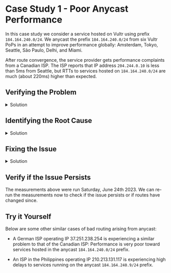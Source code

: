 # Case Study 1 - Poor Anycast Performance

In this case study we consider a service hosted on Vultr using prefix `184.164.240.0/24`.  We anycast the prefix `184.164.240.0/24` from six Vultr PoPs in an attempt to improve performance globally: Amsterdam, Tokyo, Seattle, São Paulo, Delhi, and Miami.

After route convergence, the service provider gets performance complaints from a Canadian ISP.  The ISP reports that IP address `204.244.0.10` is less than 5ms from Seattle, but RTTs to services hosted on `184.164.240.0/24` are much (about 220ms) higher than expected.

## Verifying the Problem

<details>
  <summary>Solution</summary>

Let's issue pings from Seattle to the destination to verify the problem.

> To simplify things for the large number of PhD Schoo participants, you will not have access to the VMs running on Vultr.  (When using PEERING on your own, you would normally run your own instance on Vultr or elsewhere.)  Instead, we will have access to a server running on a datacenter in Texas.  The server has a somewhat complex network configuration.  To avoid further complexity on the host's network namespace, we will create containers to isolate the additional network configuration needed to run measurements.

We can use the `run-container.sh` script to launch a container using an IP address in a specified prefix:

```bash
./run-container.sh -p 184.164.240.0/24
```

> The server has an OpenVPN tunnel with each Vultr PoP.  As the server is connected to multiple Vultr PoPs (and the datacenter), we need to explicitly choose which Vultr PoP to use as egress for measurements.

We can use the `set-egress.sh` script to set the egress PoP for a given IP address.  Check the IP address inside `184.164.240/24` assigned to your container by running `ip addr`, and then configure it to egress through Seattle:

```bash
./set-egress.sh -i 184.164.240.$IP -e seattle  # change $IP to match your
                                               # container's IP
```

You can then issue measurements from your container.  Running pings
indeed show a very high RTT:

```bash
root@181b0d711bb2:/# ping 204.244.0.10
PING 204.244.0.10 (204.244.0.10) 56(84) bytes of data.
64 bytes from 204.244.0.10: icmp_seq=1 ttl=45 time=287 ms
64 bytes from 204.244.0.10: icmp_seq=2 ttl=45 time=286 ms
64 bytes from 204.244.0.10: icmp_seq=3 ttl=45 time=287 ms
```

Traceroute provides additional information:

```bash
root@181b0d711bb2:/# traceroute 204.244.0.10
traceroute to 204.244.0.10 (204.244.0.10), 30 hops max, 60 byte packets
 1  184.164.240.254  0.047 ms  0.031 ms  0.029 ms
 2  * * *
 3  137.220.39.64.vultrusercontent.com (137.220.39.64)  49.860 ms  49.844 ms  49.823 ms
 4  * * *
 5  100.100.100.1  49.723 ms  49.717 ms  49.697 ms
 6  10.66.1.149  53.006 ms  49.863 ms  50.199 ms
 7  10.66.18.9  49.981 ms  49.469 ms  49.459 ms
 8  72.29.200.43  51.645 ms  51.636 ms  49.522 ms
 9  98.124.172.206  49.598 ms  49.589 ms  49.637 ms
10  64.230.125.232  54.827 ms  54.786 ms  52.604 ms
11  64.230.79.95  52.945 ms  52.785 ms  52.785 ms
12  64.230.123.249  52.828 ms  52.616 ms  52.669 ms
13  204.244.0.10  286.229 ms  286.083 ms  286.131 ms
```

First, the 50ms latency on the first hop comes from the OpenVPN tunnel between the server in Texas and the Vultr VM in Seattle (`137.220.39.64`).  Second, after getting to Seattle, the increase in latency from the previous hop is at most 3ms (for hops 4-12).  The destination itself, however, is 286ms away.

Although no hop other than hop 3 has a reverse DNS names, we can query the IRR for the ASNs controlling each prefix to get an idea of where the path is going:

```bash
$ whois 72.29.200.43
NetRange:       72.29.192.0 - 72.29.223.255
CIDR:           72.29.192.0/19
NetName:        AIRBAND-BALTIMORE-01
OriginAS:
Organization:   Airband Communications, Inc (AIRB)
...
$ whois 98.124.172.206
NetRange:       98.124.128.0 - 98.124.191.255
CIDR:           98.124.128.0/18
NetName:        NET-WBS-4
OriginAS:       AS19080
Organization:   GTT (GC-494)
...
$ whois 64.230.125.232
NetRange:       64.228.0.0 - 64.231.255.255
CIDR:           64.228.0.0/14
NetName:        BELLCANADA-5
OriginAS:
Organization:   Bell Canada (LINX)
...
$ whois 204.244.0.10
NetRange:       204.244.0.0 - 204.244.255.255
CIDR:           204.244.0.0/16
NetName:        WESTNETBLK
OriginAS:
Organization:   Navigata Communications Limited (CANAD-87-Z)
...
```

</details>

## Identifying the Root Cause

<details>
  <summary>Solution</summary>

[Troubleshooting with traceroute](https://www.youtube.com/watch?v=L0RUI5kHzEQ) is tricky.  In our example, we should be mindful that the reported RTT includes the latency on both for forward and reverse paths.  For the 50ms we observe between Texas and Seattle is split 25ms each way because we know the path is symmetric over PEERING's OpenVPN tunnel.  For further hops, however, the reverse path may differ.  For example, the reverse path from hop 9 (`98.124.172.206`) back to `184.164.240.0/24` may be totally different from the reverse path from hop 10 (`64.230.125.232`) back to `184.164.240.0/24`.

With this in mind, it is safe to say that the forward and reverse paths up to hop 12 are similar, as the latency does not change significantly.  The difference in latency between hops 12 (`64.230.123.249`) and 13 (`204.244.0.10`), however, can be deconstructed into the following components:

1. The forward path latency up to hop 12
2. The forward path latency on the link between hop 12 and hop 13
3. The reverse path latency on the path from hop 13 back to `184.164.240.0/24`

We can estimate (1) at around 25ms considering that PEERING's OpenVPN tunnel alone takes about 25ms in each direction.  We can also estimate that (2) is small by probing the destination `204.244.0.10` from Seattle using a unicast (not anycast) prefix:

```bash
cunha@seattle:~$ traceroute -n 204.244.0.10
traceroute to 204.244.0.10 (204.244.0.10), 30 hops max, 60 byte packets
 1  * * *
 2  100.100.200.1  2.035 ms  2.002 ms  2.009 ms
 3  10.66.0.133  16.875 ms  16.929 ms  16.889 ms
 4  10.66.18.9  0.711 ms  1.246 ms  1.223 ms
 5  72.29.200.43  0.590 ms  0.604 ms *
 6  98.124.172.206  3.711 ms  4.000 ms *
 7  64.230.125.232  7.394 ms  6.934 ms *
 8  64.230.123.249  5.154 ms  5.128 ms *
 9  204.244.0.10  3.858 ms  3.725 ms  3.659 ms
```

Given the above, we can conjecture that the problem is on the reverse path *from the destination* to our prefix.  Without a measurement point within the destination AS however, it would be impossible to measure the reverse path if not for reverse traceroute.

We can issue a reverse traceroute from the destination to our prefix by using the `rtc.py` front-end (the tool's documentation provides more details how to use it):

```bash
$ ./rtc.py launch --vp 184.164.240.1 --remote 204.244.0.10 --label prefix240_204_244_0_10_c1
```

> Reverse traceroute measurements are grouped by labels.  It will be easiest for you to create a new label for each group of measurements you launch, as the `fetch` command will output all measurements with the label.  Reusing labels will just add new measurements to an existing group, possibly making it confusing.

The reverse traceroute takes a while to complete.  We can fetch it with the following command.  Check that the `status` of the traceroute is `COMPLETED`.

```bash
$ ./rtc.py fetch --label prefix240_204_244_0_10_c1 --print
...
$ ./rtc.py fetch --label prefix240_204_244_0_10_c1 --print
Reverse Traceroute from remote 204.244.0.10 to VP 184.164.240.1
  204.244.0.10 5071 (WESTEL-1) CA DST_REV_SEGMENT
  204.244.0.110 5071 (WESTEL-1) CA SPOOF_RR_REV_SEGMENT
  64.125.0.185 6461 (ZAYO-6461) US SPOOF_RR_REV_SEGMENT
  64.125.0.50 6461 (ZAYO-6461) US SPOOF_RR_REV_SEGMENT
  217.31.48.15 29134 (IGNUM-AS) CZ TR_TO_SRC_REV_SEGMENT_BETWEEN
  185.116.51.134 204064 (TANET) CZ TR_TO_SRC_REV_SEGMENT_BETWEEN
  185.0.20.54 None (None) None TR_TO_SRC_REV_SEGMENT_BETWEEN
  185.1.226.123 None (None) None TR_TO_SRC_REV_SEGMENT_BETWEEN
  116.119.104.178 9498 (BBIL-AP) IN TR_TO_SRC_REV_SEGMENT_BETWEEN
  122.184.140.154 9498 (BBIL-AP) IN TR_TO_SRC_REV_SEGMENT_BETWEEN
  69.195.152.146 19969 (JOESDATACENTER) US TR_TO_SRC_REV_SEGMENT_BETWEEN
  184.164.240.1 47065 (PEERING-RESEARCH-TESTBED-USC-UFMG-AS47065) US TR_TO_SRC_REV_SEGMENT_BETWEEN
```

> Without the `--print` parameter, the `fetch` command would just print plain JSON, which you can then use to create instances of `RevTrMeasurement` and process the measurements programmatically.

The `fetch` command prints out the hops on the reverse path, the AS number controlling each prefix, the AS name, the country where the AS is registered, and the type of hop in the Reverse Traceroute measurement.  The reverse traceroute provides a strong indication of what the problem is: the route back from the Canadian ISP (AS5071) is routed towards Bharti Airtel (AS9498), an Indian network and one of the two Vultr providers in Delhi.  This is a classic example of bad anycast routes.

> This is not specific to PEERING prefixes.  Cloud operators both "groom" bad routing decisions such as these over time by contacting operators and use advanced, dynamic traffic engineering systems to bypass them.

We see that the path from the ISP back to us goes to Zayo, a major Tier-1 network.  Looking at their [Looking Glass](https://lg.zayo.com/lg.cgi) system verifies our diagnosis, as Zayo is choosing a route exported by AS9498:

```text
A V Destination        P Prf   Metric 1   Metric 2  Next hop        AS path
* ? 184.164.240.0/24   B 170        200                             9498 20473 47065 I
```

</details>

## Fixing the Issue

<details>
  <summary>Solution</summary>

A brute-force approach to try and fix the problem is to not announce the prefix from Delhi.  We have made an announcement from the other five PoPs (but not Delhi) using prefix `184.164.245.0/24`.  After launching a container, setting the egress to Seattle, and running traceroute towards the destination, we find that performance is as expected:

```bash
root@c4eb822d61f7:/# traceroute 204.244.0.10
traceroute to 204.244.0.10 (204.244.0.10), 30 hops max, 60 byte packets
 1  184.164.245.254  0.818 ms  0.709 ms  0.644 ms
 2  * * *
 3  137.220.39.64.vultrusercontent.com  49.616 ms  49.537 ms  49.556 ms
 4  * * *
 5  100.100.200.1  55.635 ms  55.633 ms  55.645 ms
 6  10.66.0.133  50.225 ms  50.619 ms  50.578 ms
 7  10.66.1.45  50.334 ms  50.271 ms  50.295 ms
 8  4.59.233.49  51.767 ms  49.958 ms  51.722 ms
 9  4.69.219.206  50.226 ms  54.206 ms  49.590 ms
10  64.230.125.230  58.353 ms  52.580 ms  52.547 ms
11  64.230.79.93  53.217 ms  53.226 ms  53.139 ms
12  64.230.123.251  52.911 ms  52.873 ms  52.872 ms
13  204.244.0.10  53.064 ms  52.847 ms  52.846 ms
```

> Again, note that the 50ms on the first hop is on the PEERING-required OpenVPN tunnel between the server in Texas and the Vultr VM in Seattle.

Pulling the reverse traceroute shows that the reverse path goes straight to Seattle:

```bash
$ for i in $(seq 0 4) ; do
    ./rtc.py fetch --label tma_round1_245_$i \
        | jq -c '.revtrs[] | select( .dst == "204.244.0.10" )'
  done > out.json
$ ./rtc.py print --file out.json
Reverse Traceroute from remote 204.244.0.10 to VP 184.164.245.1
  204.244.0.10 5071 (WESTEL-1) CA DST_REV_SEGMENT
  204.244.0.110 5071 (WESTEL-1) CA SPOOF_RR_REV_SEGMENT
  64.125.0.185 6461 (ZAYO-6461) US SPOOF_RR_REV_SEGMENT
  64.125.0.216 6461 (ZAYO-6461) US SPOOF_RR_REV_SEGMENT
  63.223.47.65 3491 (BTN-ASN) US SPOOF_RR_REV_SEGMENT
  205.177.32.97 3491 (BTN-ASN) US SPOOF_RR_REV_SEGMENT
  63.223.47.122 3491 (BTN-ASN) US TR_TO_SRC_REV_SEGMENT
  205.177.32.98 3491 (BTN-ASN) US TR_TO_SRC_REV_SEGMENT
  69.195.152.146 19969 (JOESDATACENTER) US TR_TO_SRC_REV_SEGMENT
  184.164.245.1 47065 (PEERING-RESEARCH-TESTBED-USC-UFMG-AS47065) US TR_TO_SRC_REV_SEGMENT
```

This brute-force approach, however, might lead to poor performance in Asia and Oceania, as we would not have a nearby PoP.  Alternatively, we can try traffic engineering techniques to induce better routing decision from the involved ASes.

One try is to set BGP communities to tune BGP's decision process in remote ASNs.  AS9498 does not seem to have publicly documented BGP communities that we could use.  AS6461 does have [publicly documented BGP communities](https://onestep.net/communities/as6461/), but setting 6461:5060 to lower AS6461's preference for routes from Delhi does not work.  Reasons include intermediate ASes removing the community from the announcement or PEERING not being a direct customer of AS6461.

Another hack we could try is to [poison AS6461][jared-bgp-curtains], artificially adding it to the announcement's AS-path to trigger BGP loop prevention and causing AS6461 to ignore the route exported from Delhi.  Unfortunately, poisoning Tier-1 ASes usually does not work as most ASes filter routes from customers that appear to traverse Tier-1s as this is usually a sign of a route leak.

[jared-bgp-curtains]: https://www.ndss-symposium.org/ndss-paper/withdrawing-the-bgp-re-routing-curtain-understanding-the-security-impact-of-bgp-poisoning-through-real-world-measurements/

Finally, we can try using Vultr's [traffic engineering communities][vultr-bgp-communities] to ask Vultr to *not* export our prefix to AS9498 in Delhi.  This will restrict route propagation for ASes in Asia, and is a trade-off between worsening performance for ASes who would be better off using AS9498 vs improving performance for networks that are incorrectly choosing the route to AS9498.  This solution could be a temporary fix until operators are contacted to search for a more definitive solution.

[vultr-bgp-communities]: https://github.com/vultr/vultr-docs/tree/main/faq/as20473-bgp-customer-guide#action-communities

> We add files with lists of Vultr peers per site in the `resources/vultr-peers` folder.  AS numbers are in the first columns, and providers are marked with `100` on the second column.  To not export to a given provider, the community `64600:providerASN` can be used.

We make an announcement using prefix `184.164.254.0/24` containing the community `64600:9498`.  We observe the same performance improvement for the Canadian ISP as above, while still maintaining a presence in Asia by announcing to peers and the second Vultr provider in Delhi.  A forward traceroute shows low latency, and a reverse traceroute indicates the path goes straight to Seattle:

```bash
Reverse Traceroute from remote 204.244.0.10 to VP 184.164.254.1
  204.244.0.10 5071 (WESTEL-1) CA DST_REV_SEGMENT
  204.244.0.110 5071 (WESTEL-1) CA SPOOF_RR_REV_SEGMENT
  64.125.0.185 6461 (ZAYO-6461) US SPOOF_RR_REV_SEGMENT
  64.125.0.216 6461 (ZAYO-6461) US SPOOF_RR_REV_SEGMENT
  63.223.47.65 3491 (BTN-ASN) US SPOOF_RR_REV_SEGMENT
  205.177.32.97 3491 (BTN-ASN) US SPOOF_RR_REV_SEGMENT
  63.223.47.126 3491 (BTN-ASN) US TR_TO_SRC_REV_SEGMENT
  205.177.32.98 3491 (BTN-ASN) US TR_TO_SRC_REV_SEGMENT
  69.195.152.146 19969 (JOESDATACENTER) US TR_TO_SRC_REV_SEGMENT
  184.164.254.1 47065 (PEERING-RESEARCH-TESTBED-USC-UFMG-AS47065) US TR_TO_SRC_REV_SEGMENT
```

Again, querying AS6461's looking glass confirms it is using a more direct route to the prefix:

```text
A V Destination        P Prf   Metric 1   Metric 2  Next hop        AS path
* ? 184.164.254.0/24   B 170        100 4294967294                  3356 20473 47065 I
```

</details>

## Verify if the Issue Persists

The measurements above were run Saturday, June 24th 2023.  We can re-run the measurements now to check if the issue persists or if routes have changed since.

## Try it Yourself

Below are some other similar cases of bad routing arising from anycast:

* A German ISP operating IP 37.251.238.254 is experiencing a similar problem to that of the Canadian ISP: Performance is very poor toward services hosted in the anycast `184.164.240.0/24` prefix.

* An ISP in the Philippines operating IP 210.213.131.117 is experiencing high delays to services running on the anycast `184.164.240.9/24` prefix.
